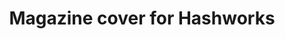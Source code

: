 ---
title: Magazine cover for Hashworks
description: Character Designing, Illustration
categories:
- PACKAGING & LABEL
layout: portfolio_detail
background-class: portBgImg
background-image: "/assets/img/portfolio/port_cover_img/magazine-cover.png"
porject_title: Magazine cover for Hashworks
porject_subtitle: Character Designing, Illustration
porject_apple_imglink: ""
porject_android_imglink: ""
project_detail: A designing studio’s walls should not be plain and boring. So we did some awesome cool illustrations to spice them up. We designed some characters and props and put it on our walls to showcase our creativity.
whatWeDoList:
- Character Designing
- Illustration
- 
img: "/assets/img/portfolio/magazine/2.png"
imgContent:  Wall illustration featuring a kid brahma.


variation_img1: "/assets/img/portfolio/magazine/7.png"
variation_img2: "/assets/img/portfolio/magazine/8.png"
variation_img3: "/assets/img/portfolio/magazine/9.png"
---